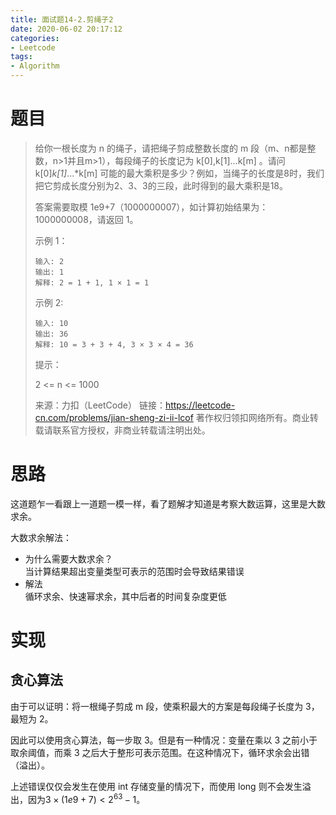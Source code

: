 ```yaml
---
title: 面试题14-2.剪绳子2
date: 2020-06-02 20:17:12
categories:
- Leetcode
tags:
- Algorithm
---
```


# 题目

> 给你一根长度为 n 的绳子，请把绳子剪成整数长度的 m 段（m、n都是整数，n>1并且m>1），每段绳子的长度记为 k[0],k[1]...k[m] 。请问 k[0]*k[1]*...*k[m] 可能的最大乘积是多少？例如，当绳子的长度是8时，我们把它剪成长度分别为2、3、3的三段，此时得到的最大乘积是18。
>
> 答案需要取模 1e9+7（1000000007），如计算初始结果为：1000000008，请返回 1。
>
>  
>
> 示例 1：
>
> ```
> 输入: 2
> 输出: 1
> 解释: 2 = 1 + 1, 1 × 1 = 1
> ```
>
>
> 示例 2:
>
> ```
> 输入: 10
> 输出: 36
> 解释: 10 = 3 + 3 + 4, 3 × 3 × 4 = 36
> ```
>
>
> 提示：
>
> 2 <= n <= 1000
>
> 来源：力扣（LeetCode）
> 链接：https://leetcode-cn.com/problems/jian-sheng-zi-ii-lcof
> 著作权归领扣网络所有。商业转载请联系官方授权，非商业转载请注明出处。

# 思路

这道题乍一看跟上一道题一模一样，看了题解才知道是考察大数运算，这里是大数求余。

大数求余解法：

- 为什么需要大数求余？  
  当计算结果超出变量类型可表示的范围时会导致结果错误
- 解法  
  循环求余、快速幂求余，其中后者的时间复杂度更低

# 实现

## 贪心算法

由于可以证明：将一根绳子剪成 m 段，使乘积最大的方案是每段绳子长度为 3，最短为 2。

因此可以使用贪心算法，每一步取 3。但是有一种情况：变量在乘以 3 之前小于取余阈值，而乘 3 之后大于整形可表示范围。在这种情况下，循环求余会出错（溢出）。

上述错误仅仅会发生在使用 int 存储变量的情况下，而使用 long 则不会发生溢出，因为$3\times (1e9+7) < 2^{63}-1$。

